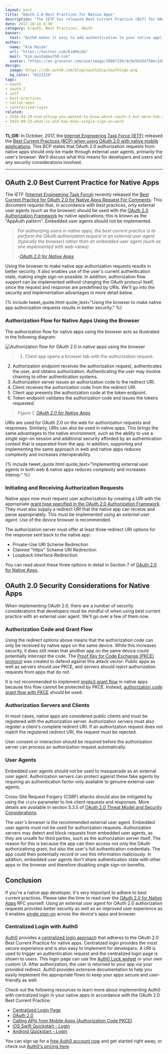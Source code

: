 ```yaml
---
layout: post
title: "OAuth 2.0 Best Practices for Native Apps"
description: "The IETF has released Best Current Practice (BCP) for OAuth 2.0 in native apps. Learn about it now."
date: 2017-10-18 8:30
category: Growth, Best Practices, OAuth
banner:
  text: "Auth0 makes it easy to add authentication to your native application."
author:
  name: "Kim Maida"
  url: "https://twitter.com/KimMaida"
  mail: "kim.maida@auth0.com"
  avatar: "https://en.gravatar.com/userimage/20807150/4c9e5bd34750ec1dcedd71cb40b4a9ba.png"
design:
  image: https://cdn.auth0.com/blog/oauth2bcp/oauthlogo.png
  bg_color: "#222228"
tags:
- oauth
- oauth-2
- ietf
- best-practices
- native-apps
- centralized-login
related:
- 2016-04-20-everything-you-wanted-to-know-about-oauth-2-but-were-too-afraid-to-ask
- 2015-09-23-what-is-and-how-does-single-sign-on-work
---
```


**TL;DR:** In October, 2017, the [Internet Engineering Task Force (IETF)](https://www.ietf.org/) released the [Best Current Practices (BCP) when using OAuth 2.0 with native mobile applications](https://www.rfc-editor.org/rfc/rfc8252.txt). This BCP states that OAuth 2.0 authorization requests from native apps should _only_ be made through external user agents, primarily the user's browser. We'll discuss what this means for developers and users and any security considerations involved.

---

## OAuth 2.0 Best Current Practice for Native Apps

The IETF ([Internet Engineering Task Force](https://www.ietf.org/)) recently released the [Best Current Practice for OAuth 2.0 for Native Apps Request For Comments](https://www.rfc-editor.org/rfc/rfc8252.txt). This document requires that, in accordance with best practices, only external user agents (such as the browser) should be used with the [OAuth 2.0 Authorization Framework](https://tools.ietf.org/html/rfc6749) by native applications; this is known as the "AppAuth pattern". Embedded user agents should not be implemented.

> _For authorizing users in native apps, the best current practice is to perform the OAuth authorization request in an external user agent (typically the browser) rather than an embedded user agent (such as one implemented with web-views)._
>
> -_[OAuth 2.0 for Native Apps](https://www.rfc-editor.org/rfc/rfc8252.txt)_

Using the browser to make native app authorization requests results in better security. It also enables use of the user's current authentication state, making single sign-on possible. In addition, authorization flow support can be implemented without changing the OAuth protocol itself, since the request and response are predefined by URIs. We'll go into the security and implementation advantages in more detail below.

{% include tweet_quote.html quote_text="Using the browser to make native app authorization requests results in better security." %}

### Authorization Flow for Native Apps Using the Browser

The authorization flow for native apps using the browser acts as illustrated in the following diagram:

![Authorization flow for OAuth 2.0 in native apps using the browser](https://cdn.auth0.com/blog/oath2bcp/hoauth-flow.png)

> 1. Client app opens a browser tab with the authorization request.
2. Authorization endpoint receives the authorization request, authenticates the user, and obtains authorization. Authenticating the user may involve chaining to other authentication systems.
3. Authorization server issues an authorization code to the redirect URI.
4. Client receives the authorization code from the redirect URI.
5. Client app presents the authorization code at the token endpoint.
6. Token endpoint validates the authorization code and issues the tokens requested.
>
> _Figure 1, [OAuth 2.0 for Native Apps](https://www.rfc-editor.org/rfc/rfc8252.txt)_

URIs are used for OAuth 2.0 on the web for authorization requests and responses. Similarly, URIs can also be used in native apps. This brings the same advantages to the native environment, such as the ability to use a single sign-on session and additional security afforded by an authentication context that is separated from the app. In addition, supporting and implementing the same approach in web and native apps reduces complexity and increases interoperability.

{% include tweet_quote.html quote_text="Implementing external user agents in both web & native apps reduces complexity and increases interop." %}

### Initiating and Receiving Authorization Requests

Native apps now must request user authorization by creating a URI with the appropriate [grant type specified in the OAuth 2.0 Authorization Framework](https://tools.ietf.org/html/rfc6749#section-4.1). They must also supply a redirect URI that the native app can receive and parse appropriately. This must be implemented using an _external user agent_. Use of the device browser is recommended.

The authorization server must offer at least three redirect URI options for the response sent back to the native app:

* Private-Use URI Scheme Redirection
* Claimed "https" Scheme URI Redirection
* Loopback Interface Redirection

You can read about these three options in detail in Section 7 of [OAuth 2.0 for Native Apps](https://www.rfc-editor.org/rfc/rfc8252.txt).

## OAuth 2.0 Security Considerations for Native Apps

When implementing OAuth 2.0, there are a number of security considerations that developers must be mindful of when using best current practice with an external user agent. We'll go over a few of them now.

### Authorization Code and Grant Flow

Using the redirect options above means that the authorization code can only be received by native apps on the same device. While this increases security, it does still mean that another app on the same device could potentially intercept the code. The [Proof Key for Code Exchange (PKCE) protocol](https://tools.ietf.org/html/rfc7636) was created to defend against this attack vector. Public apps as well as servers should use PKCE, and servers should reject authorization requests from apps that do not.

It is _not_ recommended to implement [implicit grant flow](https://auth0.com/docs/api-auth/grant/implicit) in native apps because this flow cannot be protected by PKCE. Instead, [authorization code grant flow with PKCE](https://auth0.com/docs/api-auth/grant/authorization-code-pkce) should be used.

### Authorization Servers and Clients

In most cases, native apps are considered public clients and must be registered with the authorization server. Authorization servers must also register a client's complete redirect URI. If an authorization request does not match the registered redirect URI, the request must be rejected.

User consent or interaction should be required before the authorization server can process an authorization request automatically.

### User Agents

Embedded user agents should not be used to masquerade as an external user agent. Authorization servers can protect against these fake agents by requiring an authentication factor only available to genuine external user agents.

Cross-Site Request Forgery (CSRF) attacks should also be mitigated by using the `state` parameter to link client requests and responses. More details are available in section 5.3.5 of [OAuth 2.0 Threat Model and Security Considerations](https://tools.ietf.org/html/rfc6819).

The user's browser is the recommended external user agent. Embedded user agents must not be used for authorization requests. Authorization servers may detect and block requests from embedded user agents, as they are unsafe for third parties, such as the authorization server itself. The reason for this is because the app can then access not only the OAuth authorizationg grant, but also the user's full authentication credentials. The app could then potentially record or use this information maliciously. In addition, embedded user agents don't share authentication state with other apps or the browser and therefore disabling single sign-on benefits.

## Conclusion

If you're a native app developer, it's very important to adhere to best current practices. Please take the time to read over the [OAuth 2.0 for Native Apps](https://www.rfc-editor.org/rfc/rfc8252.txt) RFC yourself. Using an external user agent for OAuth 2.0 authorization requests provides better security as well as an improved user experience as it enables [single sign-on](https://auth0.com/blog/what-is-and-how-does-single-sign-on-work/) across the device's apps and browser.

### Centralized Login with Auth0

[Auth0](https://auth0.com) provides a [centralized login approach](https://auth0.com/docs/hosted-pages/login) that adheres to the OAuth 2.0 Best Current Practice for native apps. Centralized login provides the most secure experience and is also easy to implement for developers. A URI is used to trigger an authentication request and the centralized login page is shown to users. This login page can use the [Auth0 Lock widget](https://auth0.com/lock) or your own custom UI. After authorization, the user is returned to your app via your provided redirect. Auth0 provides extensive documentation to help you easily implement the appropriate flows to keep your apps secure and user-friendly as well.

Check out the following resources to learn more about implementing Auth0 with centralized login in your native apps in accordance with the OAuth 2.0 Best Current Practice:

* [Centralized Login Page](https://auth0.com/docs/hosted-pages/login)
* [OAuth 2.0](https://auth0.com/docs/protocols/oauth2)
* [Calling APIs from Mobile Apps (Authorization Code PKCE)](https://auth0.com/docs/api-auth/grant/authorization-code-pkce)
* [iOS Swift Quickstart - Login](https://auth0.com/docs/quickstart/native/ios-swift/00-login)
* [Android Quickstart - Login](https://auth0.com/docs/quickstart/native/android/00-login)

You can sign up for a <a href="javascript:signup()">free Auth0 account now</a> and get started right away, or check out [Auth0's pricing here](https://auth0.com/pricing).